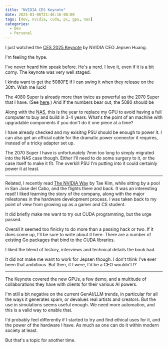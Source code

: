 ```yaml
---
title: "NVIDIA CES Keynote"
date: 2025-01-06T21:46:16-08:00
tags: [dev, nvidia, cuda, pc, gpu, nas]
categories:
  - Dev
  - Personal
---
```


I just watched the [CES 2025 Keynote](https://www.youtube.com/watch?v=k82RwXqZHY8)
by NVIDIA CEO Jepsen Huang. 

<!--more-->

I'm feeling the hype.

I've never heard him speak before. He's a nerd. I love it, even if it is a bit
corny. The keynote was very well staged.

I kinda want to get the 5080FE if I can swing it when they release on the 30th.
Wish me luck!

The 4080 Super is already more than twice as powerful as the 2070 Super that I have.
(See [here](https://gpu.userbenchmark.com/Compare/Nvidia-RTX-2070S-Super-vs-Nvidia-RTX-4080-S-Super/4048vs4156).)
And if the numbers bear out, the 5080 should be 

Along with the [NAS](/tags/nas), this is the year to replace my GPU to avoid
having a full computer to buy and build in 3-4 years. What's the point of an
machine with upgradable components if you don't do it one piece at a time?

I have already checked and my exisitng PSU should be enough to power it. I
can also get an official cable for the dramatic power connector it requires,
instead of a tricky adapter set up.

The 2070 Super I have is unfortunately 7mm too long to simply migrated into the
NAS case though. Either I'll need to do some surgery to it, or the case itself
to make it fit. The overkill PSU I'm putting into it could certainly power it
at least.

-----

Related, I recently read [The NVIDIA Way](https://wwnorton.com/books/9781324086710) by Tae Kim,
while sitting by a pool in San Jose del Cabo, and the flights there and back.
It was an interesting read! I liked learning the story of the company, along with
the major milestones in the hardware development process. I was taken back to my
point of view from growing up as a gamer and CS student.

It did briefly make me want to try out CUDA programming, but the urge passed.

Overall it seemed too finicky to do more than a passing hack or two. If it does
come up, I'll be sure to write about it here. There are a number of existing Go
packages that bind to the CUDA libraries.

I liked the blend of history, interviews and technical details the book had.

It did not make me want to work for Jepsen though. I don't think I've ever been
that ambitious. But then, if I were, I'd be a CEO wouldn't I?

-----

The Keynote covered the new GPUs, a few demo, and a multitude of collaborations
they have with clients for their various AI powers.

I'm still a bit negative on the current GenAI/LLM trends, in particular for all
the ways it generates spam, or devalues real artists and creators.
But the use in simulations seems useful enough. We need more automation, and
this is a valid way to enable that.

I'd probably feel differently if I started to try and find ethical uses for it,
and the power of the hardware I have. As much as one can do it within modern
society at least.

But that's a topic for another time.